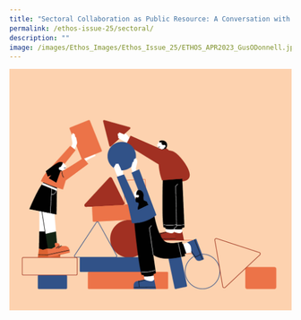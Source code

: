 ```yaml
---
title: "Sectoral Collaboration as Public Resource: A Conversation with Gus O’Donnell"
permalink: /ethos-issue-25/sectoral/
description: ""
image: /images/Ethos_Images/Ethos_Issue_25/ETHOS_APR2023_GusODonnell.jpg
---
```

<img src="/images/Ethos_Images/Ethos_Issue_25/ETHOS_APR2023_GusODonnell.jpg">